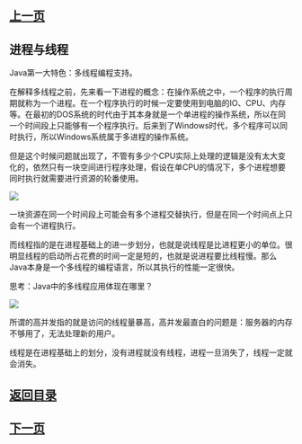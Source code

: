 ## [上一页](course24)
## 进程与线程

Java第一大特色：多线程编程支持。

在解释多线程之前，先来看一下进程的概念：在操作系统之中，一个程序的执行周期就称为一个进程。在一个程序执行的时候一定要使用到电脑的IO、CPU、内存等。在最初的DOS系统的时代由于其本身就是一个单进程的操作系统，所以在同一个时间段上只能够有一个程序执行。后来到了Windows时代，多个程序可以同时执行，所以Windows系统属于多进程的操作系统。

但是这个时候问题就出现了，不管有多少个CPU实际上处理的逻辑是没有太大变化的，依然只有一块空间进行程序处理，假设在单CPU的情况下，多个进程想要同时执行就需要进行资源的轮番使用。

![](http://ww1.sinaimg.cn/large/0060lm7Tly1fn2ebf8swrj30vd0hetf4.jpg)

一块资源在同一个时间段上可能会有多个进程交替执行，但是在同一个时间点上只会有一个进程执行。

而线程指的是在进程基础上的进一步划分，也就是说线程是比进程更小的单位。很明显线程的启动所占花费的时间一定是短的，也就是说进程要比线程慢。那么Java本身是一个多线程的编程语言，所以其执行的性能一定很快。

思考：Java中的多线程应用体现在哪里？

![](http://ww1.sinaimg.cn/large/0060lm7Tly1fn2ewlb7x6j30va0hfgzr.jpg)

所谓的高并发指的就是访问的线程量暴高，高并发最直白的问题是：服务器的内存不够用了，无法处理新的用户。

线程是在进程基础上的划分，没有进程就没有线程，进程一旦消失了，线程一定就会消失。


## [返回目录](https://wuchengcheng110120.github.io/aliyunjava3/list)
## [下一页](course26)
